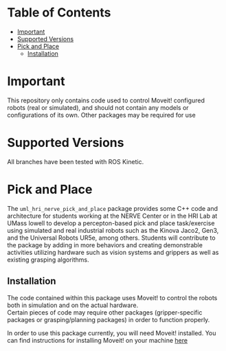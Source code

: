 # Table of Contents

- [Important](#important) 
- [Supported Versions](#supported-versions)
- [Pick and Place](#pick-and-place)
  - [Installation](#installation)

# Important
This repository only contains code used to control Moveit! configured robots (real or simulated), and should not contain any models or configurations of its own. Other packages may be required for use  

# Supported Versions
All branches have been tested with ROS Kinetic.  

# Pick and Place
The `uml_hri_nerve_pick_and_place` package provides some C++ code and architecture for students working at the NERVE Center or in the HRI Lab at UMass lowell to develop a percepton-based pick and place task/exercise using simulated and real industrial robots such as the Kinova Jaco2, Gen3, and the Universal Robots UR5e, among others. Students will contribute to the package by adding in more behaviors and creating demonstrable activities utilizing hardware such as vision systems and grippers as well as existing grasping algorithms.  

## Installation
The code contained within this package uses Moveit! to control the robots both in simulation and on the actual hardware.   
Certain pieces of code may require other packages (gripper-specific packages or grasping/planning packages) in order to function properly.  

In order to use this package currently, you will need Moveit! installed. You can find instructions for installing Moveit! on your machine [here](http://docs.ros.org/kinetic/api/moveit\_tutorials/html/doc/getting\_started/getting\_started.html)  
